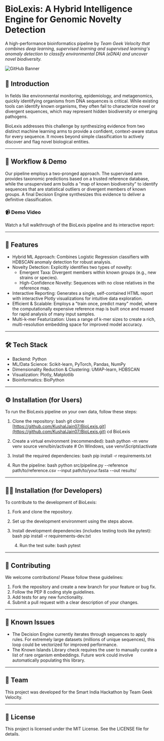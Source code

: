 # BioLexis: A Hybrid Intelligence Engine for Genomic Novelty Detection

A high-performance bioinformatics pipeline by *Team Geek Velocity that combines deep learning, supervised learning and supervised learning's anomaly detection to classify environmental DNA (eDNA) and uncover novel biodiversity.*

![GitHub Banner](https://user-images.githubusercontent.com/109479893/206894274-a62a962a-b8a7-4927-968a-63795d2c8846.png)


## 📖 Introduction

In fields like environmental monitoring, epidemiology, and metagenomics, quickly identifying organisms from DNA sequences is critical. While existing tools can identify known organisms, they often fail to characterize novel or divergent sequences, which may represent hidden biodiversity or emerging pathogens. 

BioLexis addresses this challenge by synthesizing evidence from two distinct machine learning arms to provide a confident, context-aware status for every sequence. It moves beyond simple classification to actively discover and flag novel biological entities.

---
## 🧬 Workflow & Demo

Our pipeline employs a two-pronged approach. The supervised arm provides taxonomic predictions based on a trusted reference database, while the unsupervised arm builds a "map of known biodiversity" to identify sequences that are statistical outliers or divergent members of known groups. A final Decision Engine synthesizes this evidence to deliver a definitive classification.

### 📹 Demo Video
Watch a full walkthrough of the BioLexis pipeline and its interactive report:

---
## 🚀 Features

* Hybrid ML Approach: Combines Logistic Regression classifiers with HDBSCAN anomaly detection for robust analysis.
* Novelty Detection: Explicitly identifies two types of novelty:
    * Emergent Taxa: Divergent members within known groups (e.g., new strains or species).
    * High-Confidence Novelty: Sequences with no close relatives in the reference map.
* Interactive Reporting: Generates a single, self-contained HTML report with interactive Plotly visualizations for intuitive data exploration.
* Efficient & Scalable: Employs a "train once, predict many" model, where the computationally expensive reference map is built once and reused for rapid analysis of many input samples.
* Multi-k-mer Featurization: Uses a range of k-mer sizes to create a rich, multi-resolution embedding space for improved model accuracy.

---
## 🛠 Tech Stack

* Backend: Python
* ML/Data Science: Scikit-learn, PyTorch, Pandas, NumPy
* Dimensionality Reduction & Clustering: UMAP-learn, HDBSCAN
* Visualization: Plotly, Matplotlib
* Bioinformatics: BioPython

---
## ⚙ Installation (for Users)

To run the BioLexis pipeline on your own data, follow these steps:

1.  Clone the repository:
    bash
    git clone [https://github.com/KushalJain07/BioLexis.git](https://github.com/KushalJain07/BioLexis.git)
    cd BioLexis
    

2.  Create a virtual environment (recommended):
    bash
    python -m venv venv
    source venv/bin/activate  # On Windows, use venv\Scripts\activate
    

3.  Install the required dependencies:
    bash
    pip install -r requirements.txt
    

4.  Run the pipeline:
    bash
    python src/pipeline.py --reference path/to/reference.csv --input path/to/your.fasta --out results/
    

---
## 👨‍💻 Installation (for Developers)

To contribute to the development of BioLexis:

1.  Fork and clone the repository.

2.  Set up the development environment using the steps above.

3.  Install development dependencies (includes testing tools like pytest):
    bash
    pip install -r requirements-dev.txt
    
    4.  Run the test suite:
    bash
    pytest
    

---
## 🤝 Contributing

We welcome contributions! Please follow these guidelines:
1.  Fork the repository and create a new branch for your feature or bug fix.
2.  Follow the PEP 8 coding style guidelines.
3.  Add tests for any new functionality.
4.  Submit a pull request with a clear description of your changes.

---
## 🐞 Known Issues

* The Decision Engine currently iterates through sequences to apply rules. For extremely large datasets (millions of unique sequences), this loop could be vectorized for improved performance.
* The Known Islands Library check requires the user to manually curate a list of rare organism embeddings. Future work could involve automatically populating this library.

---
## 👥 Team

This project was developed for the Smart India Hackathon by Team Geek Velocity.

---
## 📄 License

This project is licensed under the MIT License. See the LICENSE file for details.
